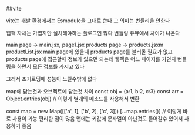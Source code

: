 ##vite

vite는 개발 환경에서는 Esmodule을 그대로 쓴다
그 의미는 번들리을 안한다

웹팩 자체는 가볍지만 설치해야하는 플로그인 많다
번들링 유뮤에서 차이가 나온다


main page -> main.jsx, page1.jsx
products page -> products.jsxm productList.jsx
main page에 있을때 products page를 불러올 필요가 없고
products page에 접근할때 정보가 있으면 되는데
웹팩은 어느 페이지를 가던지 번들링을 하면서 모든 정보를 가지고 있다

그래서 초기로딩에 성능이 느릴수밖에 없다


map에 담는것과 오브젝트에 담는것 차이
const obj = {a:1, b:2, c:3}
const arr = Object.entries(obj) // 이렇게 별개의 메소드를 사용해서 변환

const map = new Map([['a', 1], ['b', 2], ['c', 3]])
[...map.entries()] // 이렇게 바로 사용이 가능
편리한 점이 많음
맵에는 키값에 문자열이 아닌것도 들어갈수 있어서 사용하기 좋음
